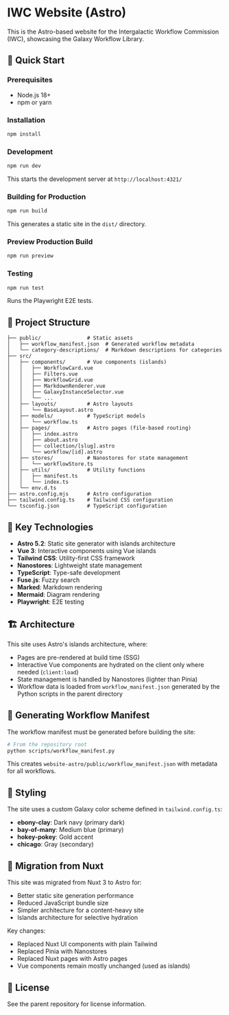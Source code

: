 # IWC Website (Astro)

This is the Astro-based website for the Intergalactic Workflow Commission (IWC), showcasing the Galaxy Workflow Library.

## 🚀 Quick Start

### Prerequisites

- Node.js 18+
- npm or yarn

### Installation

```bash
npm install
```

### Development

```bash
npm run dev
```

This starts the development server at `http://localhost:4321/`

### Building for Production

```bash
npm run build
```

This generates a static site in the `dist/` directory.

### Preview Production Build

```bash
npm run preview
```

### Testing

```bash
npm run test
```

Runs the Playwright E2E tests.

## 📁 Project Structure

```
├── public/               # Static assets
│   ├── workflow_manifest.json  # Generated workflow metadata
│   └── category-descriptions/  # Markdown descriptions for categories
├── src/
│   ├── components/       # Vue components (islands)
│   │   ├── WorkflowCard.vue
│   │   ├── Filters.vue
│   │   ├── WorkflowGrid.vue
│   │   ├── MarkdownRenderer.vue
│   │   ├── GalaxyInstanceSelector.vue
│   │   └── ...
│   ├── layouts/          # Astro layouts
│   │   └── BaseLayout.astro
│   ├── models/           # TypeScript models
│   │   └── workflow.ts
│   ├── pages/            # Astro pages (file-based routing)
│   │   ├── index.astro
│   │   ├── about.astro
│   │   ├── collection/[slug].astro
│   │   └── workflow/[id].astro
│   ├── stores/           # Nanostores for state management
│   │   └── workflowStore.ts
│   ├── utils/            # Utility functions
│   │   ├── manifest.ts
│   │   └── index.ts
│   └── env.d.ts
├── astro.config.mjs      # Astro configuration
├── tailwind.config.ts    # Tailwind CSS configuration
└── tsconfig.json         # TypeScript configuration
```

## 🧩 Key Technologies

- **Astro 5.2**: Static site generator with islands architecture
- **Vue 3**: Interactive components using Vue islands
- **Tailwind CSS**: Utility-first CSS framework
- **Nanostores**: Lightweight state management
- **TypeScript**: Type-safe development
- **Fuse.js**: Fuzzy search
- **Marked**: Markdown rendering
- **Mermaid**: Diagram rendering
- **Playwright**: E2E testing

## 🏗️ Architecture

This site uses Astro's islands architecture, where:

- Pages are pre-rendered at build time (SSG)
- Interactive Vue components are hydrated on the client only where needed (`client:load`)
- State management is handled by Nanostores (lighter than Pinia)
- Workflow data is loaded from `workflow_manifest.json` generated by the Python scripts in the parent directory

## 📝 Generating Workflow Manifest

The workflow manifest must be generated before building the site:

```bash
# From the repository root
python scripts/workflow_manifest.py
```

This creates `website-astro/public/workflow_manifest.json` with metadata for all workflows.

## 🎨 Styling

The site uses a custom Galaxy color scheme defined in `tailwind.config.ts`:

- **ebony-clay**: Dark navy (primary dark)
- **bay-of-many**: Medium blue (primary)
- **hokey-pokey**: Gold accent
- **chicago**: Gray (secondary)

## 🔄 Migration from Nuxt

This site was migrated from Nuxt 3 to Astro for:

- Better static site generation performance
- Reduced JavaScript bundle size
- Simpler architecture for a content-heavy site
- Islands architecture for selective hydration

Key changes:

- Replaced Nuxt UI components with plain Tailwind
- Replaced Pinia with Nanostores
- Replaced Nuxt pages with Astro pages
- Vue components remain mostly unchanged (used as islands)

## 📄 License

See the parent repository for license information.
